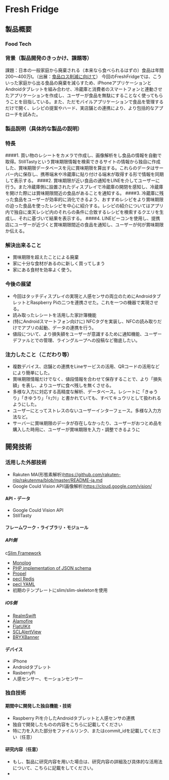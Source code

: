 # Fresh Fridge
## 製品概要
### Food Tech
### 背景（製品開発のきっかけ、課題等）
課題：日本の一般家庭から廃棄される（本来なら食べられるはずの）食品は年間200〜400万t。（出展：[食品ロス削減に向けて](http://www.maff.go.jp/j/shokusan/recycle/syoku_loss/pdf/0902shokurosu.pdf)）
今回のFreshFridgeでは、こういった家庭から出る食品の廃棄を減らすため、iPhoneアプリケーションとAndroidタブレットを組み合わせ、冷蔵庫と消費者のスマートフォンと連動させたアプリケーションを作成し、ユーザーが食品を無駄にすることなく使ってもらうことを目指している。また、ただモバイルアプリケーションで食品を管理するだけで開く、レシピの提案やハード、実店舗との連携により、より包括的なアプローチを試みた。
### 製品説明（具体的な製品の説明）
### 特長
####1. 買い物のレシートをカメラで作成し、画像解析をし食品の情報を自動で取得。StillTastyという賞味期限情報を検索できるサイトの情報から独自に作成した、賞味期限データベースを元に賞味期限を算出する。これらのデータはサーバー内に保存し、携帯端末や冷蔵庫に貼り付ける端末が取得する形で情報を同期して表示する。
####2. 賞味期限が近い食品の通知をLINEを介してユーザーに行う。また冷蔵庫側に設置されたディスプレイで冷蔵庫の開閉を感知し、冷蔵庫を開けた際には賞味期限間近の食品があることを通知する。
####3. 冷蔵庫に残った食品をユーザーが効率的に消化できるよう、おすすめレシピをより賞味期限の迫った食品を使ったレシピを中心に紹介する。レシピの紹介についてはアプリ内で独自に楽天レシピ内のそれらの条件に合致するレシピを検索するクエリを生成し、それに基づいて結果を表示する。
####4. LINEビーコンを使用し、提携店にユーザーが近づくと賞味期限間近の食品を通知し、ユーザーが何が賞味期限か伝える。

### 解決出来ること
* 賞味期限を超えたことによる廃棄
* 家に十分な食材があるのに新しく買ってしまう
* 家にある食材を効率よく使う。

### 今後の展望
* 今回はタッチディスプレイの実現と人感センサの両立のためにAndroidタブレットとRaspberry Piの二つを連携させた。これを一つの機器で実現させる。
* 読み取ったレシートを活用した家計簿機能
*  (特にAndroidスマートフォン向けに) NFCタグを実装し、NFCの読み取りだけでアプリの起動、データの連携を行う。
* 値段について、より損失額をユーザーが意識するために通知機能、ユーザーデファルとでの管理、ライングループへの投稿など徹底したい。

### 注力したこと（こだわり等）
* 複数デバイス、店舗との連携をLineサービスの活用、QRコードの活用などにより簡単にした。
* 賞味期限情報だけでなく、値段情報を合わせて保存することで、より「損失額」を表し、よりユーザに食べ残しを無くさせる。
* 多様な入力に対応する高精度な解析、データベース。レシートに「きゅうり」「きゆうり」「ｷｭｳﾘ」と書かれていても、すべてキュウリとして扱われるようにした。
* ユーザーにとってストレスのないユーザーインターフェース。多様な入力方法など。
* サーバーに賞味期限のデータが存在しなかったり、ユーザーがおつとめ品を購入した時用に、ユーザーが賞味期限を入力・調整できるように

## 開発技術

### 活用した外部技術
* Rakuten MA(形態素解析)<https://github.com/rakuten-nlp/rakutenma/blob/master/README-ja.md>
* Google Could Vision API(画像解析)<https://cloud.google.com/vision/>

#### API・データ
* Google Could Vision API
* StillTasty

#### フレームワーク・ライブラリ・モジュール
##### API側
c[Slim Framework](http://www.slimframework.com/)
* [Monolog](https://github.com/Seldaek/monolog)
* [PHP implementation of JSON schema](https://github.com/justinrainbow/json-schema)
* [Propel](http://propelorm.org/)
* [pecl Redis](https://pecl.php.net/package/redis)
* [pecl YAML](https://pecl.php.net/package/yaml)
* 初期のテンプレートにslim/slim-skeletonを使用

##### iOS側
* [RealmSwift](https://realm.io/jp/docs/swift/latest/)
* [Alamofire](https://github.com/Alamofire/Alamofire)
* [FlatUIKit](https://github.com/Grouper/FlatUIKit)
* [SCLAlertView](https://github.com/vikmeup/SCLAlertView-Swift)
* [BRYXBanner](https://github.com/bryx-inc/BRYXBanner)

#### デバイス
* iPhone
* Androidタブレット
* RasberryPi
* 人感センサー、モーションセンサー


### 独自技術
#### 期間中に開発した独自機能・技術
* Raspberry Piを介したAndroidタブレットと人感センサの連携
* 独自で開発したものの内容をこちらに記載してください
* 特に力を入れた部分をファイルリンク、またはcommit_idを記載してください（任意）

#### 研究内容（任意）
* もし、製品に研究内容を用いた場合は、研究内容の詳細及び具体的な活用法について、こちらに記載をしてください。
* 
